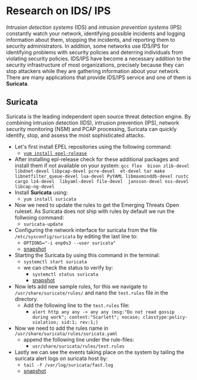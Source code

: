 # Research on IDS/ IPS
*Intrusion detection systems* (IDS) and *intrusion prevention systems* (IPS) constantly watch your network, identifying possible incidents and logging information about them, stopping the incidents, and reporting them to security administrators. In addition, some networks use IDS/IPS for identifying problems with security policies and deterring individuals from violating security policies. IDS/IPS have become a necessary addition to the security infrastructure of most organizations, precisely because they can stop attackers while they are gathering information about your network.  
There are many applications that provide IDS/IPS service and one of them is **Suricata**. 
## Suricata
Suricata is the leading independent open source threat detection engine. By combining intrusion detection (IDS), intrusion prevention (IPS), network security monitoring (NSM) and PCAP processing, Suricata can quickly identify, stop, and assess the most sophisticated attacks.

- Let's first install EPEL repositories using the following command:
  - [`yum install epel-release`](https://github.com/LF-DevOps-Intern/2_2_vpn-bijay-rikeshkarma/blob/main/3/install%20EPEL%20repositories.png)
- After installing epl-release check for these additional packages and install them if not available on your system: `gcc flex  bison zlib-devel  libdnet-devel libpcap-devel pcre-devel  et-devel tar make libnetfilter_queue-devel lua-devel PyYAML libmaxminddb-devel rustc cargo lz4-devel  libyaml-devel file-devel  jansson-devel nss-devel libcap-ng-devel`
- Install **Suricata** using:
  - `yum install suricata`
- Now we need to update the rules to get the Emerging Threats Open ruleset. As Suricata does not ship with rules by default we run the follwoing command:
  - `suricata-update`
- Configuring the network interface for suricata from the file `/etc/sysconfig/suricata` by editing the last line to:
  - `OPTIONS="-i enp0s3 --user suricata"`
  - [snapshot](https://github.com/LF-DevOps-Intern/2_2_vpn-bijay-rikeshkarma/blob/main/3/configure%20network%20interface%20for%20suricata.png)
- Starting the Suricata by using this command in the terminal:
  - `systemctl start suricata`
  - we can check the status to verify by:
    - `systemctl status suricata`
    - [snapshot](https://github.com/LF-DevOps-Intern/2_2_vpn-bijay-rikeshkarma/blob/main/3/suricata%20status.png)
- Now lets add new sample rules, for this we navigate to `/usr/share/suricate/rules/` and nano the `test.rules` file in the directory.
  - Add the following line to the `test.rules` file:
    - `alert http any any -> any any (msg:"Do not read gossip during work"; content:"Scarlett"; nocase; classtype:policy-violation; sid:1; rev:1;)`
- Now we need to add the rules name in `/usr/share/suricata/rules/suricata.yaml`
  - append the following line under the rule-files:
    - `usr/share/suricata/rules/test.rules`
- Lastly we can see the events taking place on the system by tailing the suricata alert logs on suricata host by:
  - `tail -f /var/log/suricata/fast.log`  
  - [snapshot](https://github.com/LF-DevOps-Intern/2_2_vpn-bijay-rikeshkarma/blob/main/3/suricata%20logs.png)